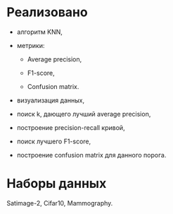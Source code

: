 
# Реализовано

- алгоритм KNN,

- метрики:

    - Average precision,
    
    - F1-score,
    
    - Confusion matrix.
  
- визуализация данных,

- поиск k, дающего лучший average precision,

- построение precision-recall кривой,

- поиск лучшего F1-score, 

- построение confusion matrix для данного порога.


# Наборы данных 
Satimage-2, Cifar10, Mammography.
